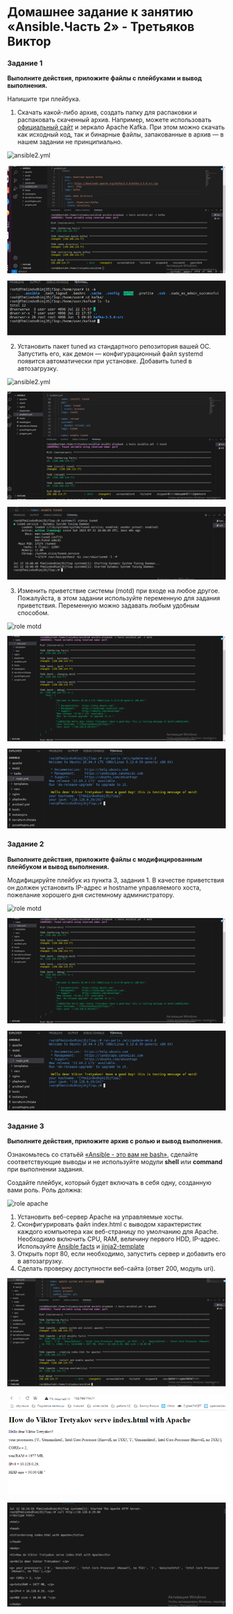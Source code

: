 # Домашнее задание к занятию «Ansible.Часть 2» - Третьяков Виктор

### Задание 1

**Выполните действия, приложите файлы с плейбуками и вывод выполнения.**

Напишите три плейбука. 

1. Скачать какой-либо архив, создать папку для распаковки и распаковать скаченный архив. Например, можете использовать [официальный сайт](https://kafka.apache.org/downloads) и зеркало Apache Kafka. При этом можно скачать как исходный код, так и бинарные файлы, запакованные в архив — в нашем задании не принципиально.

![ansible2.yml](https://github.com/ViktorTre/Netology/tree/main/cicd/ansible_2/ansible2.yml)

![playbook kafka](/cicd/ansible_2/kafka.png)

![kafka](/cicd/ansible_2/kafka2.png)

2. Установить пакет tuned из стандартного репозитория вашей ОС. Запустить его, как демон — конфигурационный файл systemd появится автоматически при установке. Добавить tuned в автозагрузку.

![ansible2.yml](https://github.com/ViktorTre/Netology/tree/main/cicd/ansible_2/ansible2.yml)

![playbook tuned](/cicd/ansible_2/tuned.png)

![tuned](/cicd/ansible_2/tuned2.png)

3. Изменить приветствие системы (motd) при входе на любое другое. Пожалуйста, в этом задании используйте переменную для задания приветствия. Переменную можно задавать любым удобным способом.

![role motd](https://github.com/ViktorTre/Netology/tree/main/cicd/ansible_2/motd)

![playbook motd](/cicd/ansible_2/motd1.png)

![motd](/cicd/ansible_2/motd2.png)

### Задание 2

**Выполните действия, приложите файлы с модифицированным плейбуком и вывод выполнения.** 

Модифицируйте плейбук из пункта 3, задания 1. В качестве приветствия он должен установить IP-адрес и hostname управляемого хоста, пожелание хорошего дня системному администратору. 

![role motd](https://github.com/ViktorTre/Netology/tree/main/cicd/ansible_2/motd)

![playbook motd](/cicd/ansible_2/motd1.png)

![motd](/cicd/ansible_2/motd2.png)


### Задание 3

**Выполните действия, приложите архив с ролью и вывод выполнения.**

Ознакомьтесь со статьёй [«Ansible - это вам не bash»](https://habr.com/ru/post/494738/), сделайте соответствующие выводы и не используйте модули **shell** или **command** при выполнении задания.

Создайте плейбук, который будет включать в себя одну, созданную вами роль. Роль должна:

![role apache](https://github.com/ViktorTre/Netology/tree/main/cicd/ansible_2/apache)

1. Установить веб-сервер Apache на управляемые хосты.
2. Сконфигурировать файл index.html c выводом характеристик каждого компьютера как веб-страницу по умолчанию для Apache. Необходимо включить CPU, RAM, величину первого HDD, IP-адрес. Используйте [Ansible facts](https://docs.ansible.com/ansible/latest/playbook_guide/playbooks_vars_facts.html) и [jinja2-template](https://linuxways.net/centos/how-to-use-the-jinja2-template-in-ansible/)
3. Открыть порт 80, если необходимо, запустить сервер и добавить его в автозагрузку.
4. Сделать проверку доступности веб-сайта (ответ 200, модуль uri).

![playbook apache](/cicd/ansible_2/apache1.png)

![external apache](/cicd/ansible_2/apache2.png)

![internal apache](/cicd/ansible_2/apache3.png)
